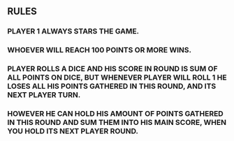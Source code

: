 ## RULES
### PLAYER 1 ALWAYS STARS THE GAME.
### WHOEVER WILL REACH 100 POINTS OR MORE WINS.
### PLAYER ROLLS A DICE AND HIS SCORE IN ROUND IS SUM OF ALL POINTS ON DICE, BUT WHENEVER PLAYER WILL ROLL 1 HE LOSES ALL HIS POINTS GATHERED IN THIS ROUND, AND ITS NEXT PLAYER TURN. 
### HOWEVER HE CAN HOLD HIS AMOUNT OF POINTS GATHERED IN THIS ROUND AND SUM THEM INTO HIS MAIN SCORE, WHEN YOU HOLD ITS NEXT PLAYER ROUND.
